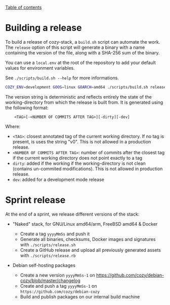 [Table of contents](README.md#table-of-contents)

# Building a release

To build a release of cozy-stack, a `build.sh` script can automate the work. The
`release` option of this script will generate a binary with a name containing
the version of the file, along with a SHA-256 sum of the binary.

You can use a `local.env` at the root of the repository to add your default
values for environment variables.

See `./scripts/build.sh --help` for more informations.

```sh
COZY_ENV=development GOOS=linux GOARCH=amd64 ./scripts/build.sh release
```

The version string is deterministic and reflects entirely the state of the
working-directory from which the release is built from. It is generated using
the following format:

        <TAG>[-<NUMBER OF COMMITS AFTER TAG>][-dirty][-dev]

Where:

-   `<TAG>`: closest annotated tag of the current working directory. If no tag
    is present, is uses the string "v0". This is not allowed in a production
    release.
-   `<NUMBER OF COMMITS AFTER TAG>`: number of commits after the closest tag if
    the current working directory does not point exactly to a tag
-   `dirty`: added if the working if the working-directory is not clean
    (contains un-commited modifications). This is not allowed in production
    release.
-   `dev`: added for a development mode release

# Sprint release

At the end of a sprint, we release different versions of the stack:

-   "Naked" stack, for GNU/Linux amd64/arm, FreeBSD amd64 & Docker

    -   Create a tag `yyyyMmSs` and push it
    -   Generate all binaries, checksums, Docker images and signatures with
        `./scripts/release.sh`
    -   Create a GitHub release and upload all previously generated assets with
        `./scripts/release.rb`

-   Debian self-hosting packages
    -   Create a new version `yyyyMmSs-1` on
        https://github.com/cozy/debian-cozy/blob/master/changelog
    -   Create and push a tag `yyyyMmSs-1` on
        `https://github.com/cozy/debian-cozy`
    -   Build and publish packages on our internal build machine
